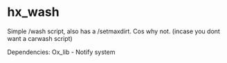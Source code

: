# hx_wash

Simple /wash script, also has a /setmaxdirt. Cos why not.
(incase you dont want a carwash script)

Dependencies:
Ox_lib - Notify system
